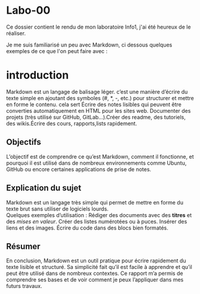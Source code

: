 # Labo-00

Ce dossier contient le rendu de mon laboratoire Info1, j'ai été heureux de le réaliser.

Je me suis familiarisé un peu avec Markdown, ci dessous quelques exemples de ce que l'on peut faire avec :

# introduction
Markdown est un langage de balisage léger.
c’est une manière d’écrire du texte simple en ajoutant des symboles (#, *, -, etc.) pour structurer et mettre en forme le contenu.
cela sert Écrire des notes lisibles qui peuvent être converties automatiquement en HTML pour les sites web.
Documenter des projets (très utilisé sur GitHub, GitLab…).Créer des readme, des tutoriels, des wikis.Écrire des cours, rapports,lists rapidement.
## Objectifs
L’objectif est de comprendre ce qu’est Markdown, comment il fonctionne, 
et pourquoi il est utilisé dans de nombreux environnements comme Ubuntu, 
GitHub ou encore certaines applications de prise de notes.
## Explication du sujet
Markdown est un langage très simple qui permet de mettre en forme du texte brut 
sans utiliser de logiciels lourds.  
Quelques exemples d’utilisation :
Rédiger des documents avec des **titres** et des *mises en valeur*. Créer des listes numérotées ou à puces. Insérer des liens et des images. Écrire du code dans des blocs bien formatés.
## Résumer
En conclusion, Markdown est un outil pratique pour écrire rapidement
du texte lisible et structuré. Sa simplicité fait qu’il est facile à apprendre
et qu’il peut être utilisé dans de nombreux contextes.
Ce rapport m’a permis de comprendre ses bases et de voir comment
je peux l’appliquer dans mes futurs travaux.